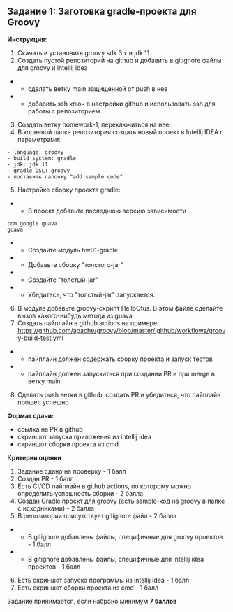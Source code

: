 ## Задание 1: Заготовка gradle-проекта для Groovy

**Инструкция:**
1. Скачать и установить groovy sdk 3.x и jdk 11
2. Создать пустой репозиторий на github и добавить в gitignore файлы для groovy и intellij idea
- - сделать ветку main защищенной от push в нее
- - добавить ssh ключ в настройки github и использовать ssh для работы с репозиторием
3. Создать ветку homework-1, переключиться на нее
4. В корневой папке репозитория создать новый проект в Intellij IDEA с параметрами:
```
- language: groovy
- build system: gradle
- jdk: jdk 11
- gradle DSL: groovy
- поставить галочку "add sample code"
```
5. Настройке сборку проекта gradle:
- - В проект добавьте последнюю версию зависимости
```
com.google.guava
guava
```
- - Создайте модуль hw01-gradle
- - Добавьте сборку "толстого-jar"
- - Создайте "толстый-jar"
- - Убедитесь, что "толстый-jar" запускается.
6. В модуле добавьте groovy-скрипт HelloOtus. В этом файле сделайте вызов какого-нибудь метода из guava
7. Создать пайплайн в github actions на примере https://github.com/apache/groovy/blob/master/.github/workflows/groovy-build-test.yml
- - пайплайн должен содержать сборку проекта и запуск тестов
- - пайплайн должен запускаться при создании PR и при merge в ветку main
8. Сделать push ветки в github, создать PR и убедиться, что пайплайн прошел успешно

**Формат сдачи:**
- ссылка на PR в github
- скриншот запуска приложения из intellij idea
- скриншот сборки проекта из cmd

**Критерии оценки**
1. Задание сдано на проверку - 1 балл
2. Создан PR - 1 балл
3. Есть CI/CD пайплайн в github actions, по которому можно определить успешность сборки - 2 балла
4. Создан Gradle проект для groovy (есть sample-код на groovy в папке с исходниками) - 2 балла
5. В репозитории присутствует gitignore файл - 2 балла
- - В gitignore добавлены файлы, специфичные для groovy проектов - 1 балл
- - В gitignore добавлены файлы, специфичные для intellij idea проектов - 1 балл
6. Есть скриншот запуска программы из intellij idea - 1 балл
7. Есть скриншот сборки проекта из cmd - 1 балл

Задание принимается, если набрано минимум **7 баллов**
